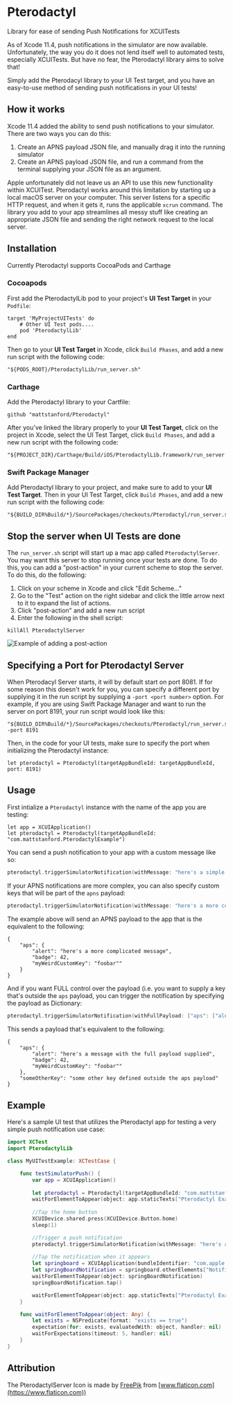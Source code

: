 # Pterodactyl
Library for ease of sending Push Notifications for XCUITests

As of Xcode 11.4, push notifications in the simulator are now available. Unfortunately, the way you do it does not lend itself well to automated tests, especially XCUITests. But have no fear, the Pterodactyl library aims to solve that!

Simply add the Pterodacyl library to your UI Test target, and you have an easy-to-use method of sending push notifications in your UI tests!

## How it works

Xcode 11.4 added the ability to send push notifications to your simulator. There are two ways you can do this:

1. Create an APNS payload JSON file, and manually drag it into the running simulator
2. Create an APNS payload JSON file, and run a command from the terminal supplying your JSON file as an argument.

Apple unfortunately did not leave us an API to use this new functionality within XCUITest. Pterodactyl works around this limitation by starting up a local macOS server on your computer. This server listens for a specific HTTP request, and when it gets it, runs the applicable `xcrun` command. The library you add to your app streamlines all messy stuff like creating an appropriate JSON file and sending the right network request to the local server.

## Installation

Currently Pterodactyl supports CocoaPods and Carthage

### Cocoapods

First add the PterodactylLib pod to your project's **UI Test Target** in your `Podfile`:

```
target 'MyProjectUITests' do
    # Other UI Test pods....
    pod 'PterodactylLib'
end
```

Then go to your **UI Test Target** in Xcode, click `Build Phases`, and add a new run script with the following code:

```
"${PODS_ROOT}/PterodactylLib/run_server.sh"
```

### Carthage

Add the Pterodactyl library to your Cartfile:

```
github "mattstanford/Pterodactyl"
```

After you've linked the library properly to your **UI Test Target**, click on the project in Xcode, select the UI Test Target, click `Build Phases`, and add a new run script with the following code:

```
"${PROJECT_DIR}/Carthage/Build/iOS/PterodactylLib.framework/run_server.sh"
```

### Swift Package Manager

Add Pterodactyl library to your project, and make sure to add to your **UI Test Target**. Then in your UI Test Target, click `Build Phases`, and add a new run script with the following code:

```
"${BUILD_DIR%Build/*}/SourcePackages/checkouts/Pterodactyl/run_server.sh"
```

## Stop the server when UI Tests are done

The `run_server.sh` script will start up a mac app called `PterodactylServer`. You may want this server to stop running once your tests are done. To do this, you can add a "post-action" in your current scheme to stop the server. To do this, do the following:

1. Click on your scheme in Xcode and click "Edit Scheme..."
2. Go to the "Test" action on the right sidebar and click the little arrow next to it to expand the list of actions.
3. Click "post-action" and add a new run script
4. Enter the following in the shell script:
```
killAll PterodactylServer
```

![Example of adding a post-action](post_action.png?raw=true)

## Specifying a Port for Pterodactyl Server

When Pterodacyl Server starts, it will by default start on port 8081. If for some reason this doesn't work for you, you can specify a different port by supplying it in the run script by supplying a `-port <port number>` option. For example, if you are using Swift Package Manager and want to run the server on port 8191, your run script would look like this:

```
"${BUILD_DIR%Build/*}/SourcePackages/checkouts/Pterodactyl/run_server.sh" -port 8191
```

Then, in the code for your UI tests, make sure to specify the port when initializing the Pterodactyl instance:

```
let pterodactyl = Pterodactyl(targetAppBundleId: targetAppBundleId, port: 8191)
```

## Usage

First intialize a `Pterodactyl` instance with the name of the app you are testing:

```
let app = XCUIApplication()
let pterodactyl = Pterodactyl(targetAppBundleId: "com.mattstanford.PterodactylExample")
```

You can send a push notification to your app with a custom message like so:

```swift
pterodactyl.triggerSimulatorNotification(withMessage: "here's a simple message")
```

If your APNS notifications are more complex, you can also specify custom keys that will be part of the `apns` payload:

```swift
pterodactyl.triggerSimulatorNotification(withMessage: "here's a more complicated message", additionalKeys: ["badge": 42, "myWeirdCustomKey": "foobar"])
```

The example above will send an APNS payload to the app that is the equivalent to the following:

```
{
    "aps": { 
        "alert": "here's a more complicated message",
        "badge": 42,
        "myWeirdCustomKey": "foobar""
    }
}
```

And if you want FULL control over the payload (i.e. you want to supply a key that's outside the `aps` payload, you can trigger the notification by specifying the payload as Dictionary:

```swift
pterodactyl.triggerSimulatorNotification(withFullPayload: ["aps": ["alert": "here's a message with the full payload supplied", "badge": 1, "sound": "default"], "someOtherKey": "some other key defined outside the aps payload"])
```

This sends a payload that's equivalent to the following:

```
{
    "aps": { 
        "alert": "here's a message with the full payload supplied",
        "badge": 42,
        "myWeirdCustomKey": "foobar""
    },
    "someOtherKey": "some other key defined outside the aps payload"
}
```


## Example

Here's a sample UI test that utilizes the Pterodactyl app for testing a very simple push notification use case:

```swift
import XCTest
import PterodactylLib

class MyUITestExample: XCTestCase {

    func testSimulatorPush() {
        var app = XCUIApplication()
        
        let pterodactyl = Pterodactyl(targetAppBundleId: "com.mattstanford.PterodactylExample")
        waitForElementToAppear(object: app.staticTexts["Pterodactyl Example"])
        
        //Tap the home button
        XCUIDevice.shared.press(XCUIDevice.Button.home)
        sleep(1)

        //Trigger a push notification
        pterodactyl.triggerSimulatorNotification(withMessage: "here's a simple message")
        
        //Tap the notification when it appears
        let springboard = XCUIApplication(bundleIdentifier: "com.apple.springboard")
        let springBoardNotification = springboard.otherElements["NotificationShortLookView"]
        waitForElementToAppear(object: springBoardNotification)
        springBoardNotification.tap()

        waitForElementToAppear(object: app.staticTexts["Pterodactyl Example"])
    }

    func waitForElementToAppear(object: Any) {
        let exists = NSPredicate(format: "exists == true")
        expectation(for: exists, evaluatedWith: object, handler: nil)
        waitForExpectations(timeout: 5, handler: nil)
    }
}
```

## Attribution

The PterodactylServer Icon is made by [FreePik](https://www.flaticon.com/authors/freepik) from [www.flaticon.com](https://www.flaticon.com))
